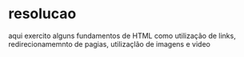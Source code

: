# resolucao
 aqui exercito alguns fundamentos de HTML como utilização de links, redirecionamemnto de pagias, utilizaçlão de imagens e video 
